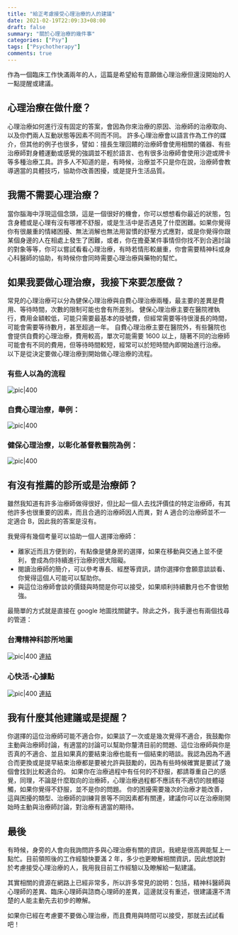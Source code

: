 ```yaml
---
title: "給正考慮接受心理治療的人的建議"
date: 2021-02-19T22:09:33+08:00
draft: false
summary: "關於心理治療的幾件事"
categories: ["Psy"]
tags: ["Psychotherapy"]
comments: true
---
```


作為一個臨床工作快滿兩年的人，這篇是希望給有意願做心理治療但還沒開始的人一點提醒或建議。

## 心理治療在做什麼？

心理治療如何進行沒有固定的答案，會因為你來治療的原因、治療師的治療取向、以及你們兩人互動狀態等因素不同而不同。
許多心理治療會以語言作為工作的媒介，但其他的例子也很多，譬如：擅長生理回饋的治療師會使用相關的儀器、有些治療師對身體運動或感覺的強調並不輕於語言、也有很多治療師會使用沙遊或牌卡等多種治療工具。許多人不知道的是，有時候，治療並不只是你在說，治療師會教導適當的具體技巧，協助你改善困擾，或是提升生活品質。

## 我需不需要心理治療？

當你腦海中浮現這個念頭，這是一個很好的機會，你可以想想看你最近的狀態，包含身體或是心理有沒有哪裡不舒服，或是生活中是否遇見了什麼困難。如果你覺得你有很嚴重的情緒困擾、無法消解也無法用習慣的舒壓方式應對，或是你覺得你跟某個身邊的人在相處上發生了困難，或者，你在擔憂某件事情但你找不到合適討論的對象等等，你可以嘗試看看心理治療，有時若情形較嚴重，你會需要精神科或身心科醫師的協助，有時候你會同時需要心理治療與藥物的幫忙。

## 如果我要做心理治療，我接下來要怎麼做？

常見的心理治療可以分為健保心理治療與自費心理治療兩種，最主要的差異是費用、等待時間，次數的限制可能也會有所差別。
健保心理治療主要在醫院裡執行，費用金額較低，可能只需要最基本的掛號費，但經常需要等待很漫長的時間，可能會需要等待數月，甚至超過一年。
自費心理治療主要在醫院外，有些醫院也會提供自費的心理治療，費用較高，單次可能需要 1600 以上，隨著不同的治療師可能會有不同的費用，但等待時間較短，經常可以於短時間內即開始進行治療。
以下是從決定要做心理治療到開始做心理治療的流程。

### 有些人以為的流程

![pic|400](https://i.imgur.com/2BF8eZP.png)

### 自費心理治療，舉例：

![pic|400](https://i.imgur.com/UQuglhG.png)

### 健保心理治療，以彰化基督教醫院為例：

![pic|400](https://i.imgur.com/AQrdWHS.png)

## 有沒有推薦的診所或是治療師？

雖然我知道有許多治療師做得很好，但比起一個人去找評價佳的特定治療師，有其他許多也很重要的因素，而且合適的治療師因人而異，對 A 適合的治療師並不一定適合 B，因此我的答案是沒有。

我覺得有幾個考量可以協助一個人選擇治療師：

- 離家近而且方便到的，有點像是健身房的選擇，如果在移動與交通上並不便利，會成為你持續進行治療的很大阻礙。
- 閱讀治療師的簡介，可以參考專長、經歷等資訊，請你選擇你會願意談談看、你覺得這個人可能可以幫助你。
- 與這位治療師會談的價錢與時間是你可以接受，如果順利持續數月也不會很勉強。

最簡單的方式就是直接在 google 地圖找關鍵字。除此之外，我手邊也有兩個找尋的管道：

### 台灣精神科診所地圖

![pic|400](https://i.imgur.com/HHzldTL.png)
[連結](https://www.google.com/maps/d/viewer?hl=zh-TW&mid=1rjpodoCNnSWDCBGolZ1NVeHRSdw&ll=24.149686617766797%2C120.68092618305724&z=12)

### 心快活-心據點

![pic|400](https://i.imgur.com/NC7YjWm.png)
[連結](https://wellbeing.mohw.gov.tw/nor/mmap)

## 我有什麼其他建議或是提醒？

你選擇的這位治療師可能不適合你，如果談了一次或是幾次覺得不適合，我鼓勵你主動與治療師討論，有適當的討論可以幫助你釐清目前的問題、這位治療師與你是否真的不適合、並且如果真的要結束治療也能有一個結束的晤談。我認為因為不適合而更換或是提早結束治療都是要被允許與鼓勵的，因為有些時候確實是要試了幾個會找到比較適合的。
如果你在治療過程中有任何的不舒服，都請尊重自己的感覺，同理，不論是什麼取向的治療師，心理治療過程都不應該有不適切的肢體碰觸，如果你覺得不舒服，並不是你的問題。
你的困擾需要幾次的治療才能改善，這與困擾的類型、治療師的訓練背景等不同因素都有關連，建議你可以在治療剛開始時主動與治療師討論，對治療有適當的期待。

## 最後

有時候，身旁的人會向我詢問許多與心理治療有關的資訊，我總是很高興能幫上一點忙。目前領照後的工作經驗快要滿 2 年，多少也更瞭解相關資訊，因此想說對於考慮接受心理治療的人，我用我目前工作經驗以及瞭解給一點建議。

其實相關的資源在網路上已經非常多，所以許多常見的說明：包括，精神科醫師與心理師的差異、臨床心理師與諮商心理師的差異，這邊就沒有重述，很建議還不清楚的人能主動先去初步的瞭解。

如果你已經在考慮要不要做心理治療，而且費用與時間可以接受，那就去試試看吧！
